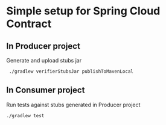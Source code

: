 # Simple setup for Spring Cloud Contract
 
 ## In Producer project

Generate and upload stubs jar

```bash
 ./gradlew verifierStubsJar publishToMavenLocal
```

 ## In Consumer project

 Run tests against stubs generated in Producer project

```bash
./gradlew test
```